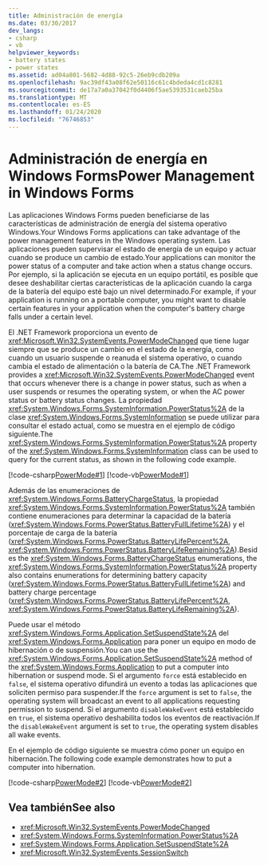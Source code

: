 ```yaml
---
title: Administración de energía
ms.date: 03/30/2017
dev_langs:
- csharp
- vb
helpviewer_keywords:
- battery states
- power states
ms.assetid: ad04a801-5682-4d88-92c5-26eb9cdb209a
ms.openlocfilehash: 9ac39df43a08f62e50116c61c4bdeda4cd1c8281
ms.sourcegitcommit: de17a7a0a37042f0d4406f5ae5393531caeb25ba
ms.translationtype: MT
ms.contentlocale: es-ES
ms.lasthandoff: 01/24/2020
ms.locfileid: "76746853"
---
```

# <a name="power-management-in-windows-forms"></a><span data-ttu-id="437f6-102">Administración de energía en Windows Forms</span><span class="sxs-lookup"><span data-stu-id="437f6-102">Power Management in Windows Forms</span></span>
<span data-ttu-id="437f6-103">Las aplicaciones Windows Forms pueden beneficiarse de las características de administración de energía del sistema operativo Windows.</span><span class="sxs-lookup"><span data-stu-id="437f6-103">Your Windows Forms applications can take advantage of the power management features in the Windows operating system.</span></span> <span data-ttu-id="437f6-104">Las aplicaciones pueden supervisar el estado de energía de un equipo y actuar cuando se produce un cambio de estado.</span><span class="sxs-lookup"><span data-stu-id="437f6-104">Your applications can monitor the power status of a computer and take action when a status change occurs.</span></span> <span data-ttu-id="437f6-105">Por ejemplo, si la aplicación se ejecuta en un equipo portátil, es posible que desee deshabilitar ciertas características de la aplicación cuando la carga de la batería del equipo esté bajo un nivel determinado.</span><span class="sxs-lookup"><span data-stu-id="437f6-105">For example, if your application is running on a portable computer, you might want to disable certain features in your application when the computer's battery charge falls under a certain level.</span></span>  
  
 <span data-ttu-id="437f6-106">El .NET Framework proporciona un evento de <xref:Microsoft.Win32.SystemEvents.PowerModeChanged> que tiene lugar siempre que se produce un cambio en el estado de la energía, como cuando un usuario suspende o reanuda el sistema operativo, o cuando cambia el estado de alimentación o la batería de CA.</span><span class="sxs-lookup"><span data-stu-id="437f6-106">The .NET Framework provides a <xref:Microsoft.Win32.SystemEvents.PowerModeChanged> event that occurs whenever there is a change in power status, such as when a user suspends or resumes the operating system, or when the AC power status or battery status changes.</span></span> <span data-ttu-id="437f6-107">La propiedad <xref:System.Windows.Forms.SystemInformation.PowerStatus%2A> de la clase <xref:System.Windows.Forms.SystemInformation> se puede utilizar para consultar el estado actual, como se muestra en el ejemplo de código siguiente.</span><span class="sxs-lookup"><span data-stu-id="437f6-107">The <xref:System.Windows.Forms.SystemInformation.PowerStatus%2A> property of the <xref:System.Windows.Forms.SystemInformation> class can be used to query for the current status, as shown in the following code example.</span></span>  
  
 [!code-csharp[PowerMode#1](~/samples/snippets/csharp/VS_Snippets_Winforms/powermode/cs/form1.cs#1)]
 [!code-vb[PowerMode#1](~/samples/snippets/visualbasic/VS_Snippets_Winforms/powermode/vb/form1.vb#1)]  
  
 <span data-ttu-id="437f6-108">Además de las enumeraciones de <xref:System.Windows.Forms.BatteryChargeStatus>, la propiedad <xref:System.Windows.Forms.SystemInformation.PowerStatus%2A> también contiene enumeraciones para determinar la capacidad de la batería (<xref:System.Windows.Forms.PowerStatus.BatteryFullLifetime%2A>) y el porcentaje de carga de la batería (<xref:System.Windows.Forms.PowerStatus.BatteryLifePercent%2A>, <xref:System.Windows.Forms.PowerStatus.BatteryLifeRemaining%2A>).</span><span class="sxs-lookup"><span data-stu-id="437f6-108">Besides the <xref:System.Windows.Forms.BatteryChargeStatus> enumerations, the <xref:System.Windows.Forms.SystemInformation.PowerStatus%2A> property also contains enumerations for determining battery capacity (<xref:System.Windows.Forms.PowerStatus.BatteryFullLifetime%2A>) and battery charge percentage (<xref:System.Windows.Forms.PowerStatus.BatteryLifePercent%2A>, <xref:System.Windows.Forms.PowerStatus.BatteryLifeRemaining%2A>).</span></span>  
  
 <span data-ttu-id="437f6-109">Puede usar el método <xref:System.Windows.Forms.Application.SetSuspendState%2A> del <xref:System.Windows.Forms.Application> para poner un equipo en modo de hibernación o de suspensión.</span><span class="sxs-lookup"><span data-stu-id="437f6-109">You can use the <xref:System.Windows.Forms.Application.SetSuspendState%2A> method of the <xref:System.Windows.Forms.Application> to put a computer into hibernation or suspend mode.</span></span> <span data-ttu-id="437f6-110">Si el argumento `force` está establecido en `false`, el sistema operativo difundirá un evento a todas las aplicaciones que soliciten permiso para suspender.</span><span class="sxs-lookup"><span data-stu-id="437f6-110">If the `force` argument is set to `false`, the operating system will broadcast an event to all applications requesting permission to suspend.</span></span> <span data-ttu-id="437f6-111">Si el argumento `disableWakeEvent` está establecido en `true`, el sistema operativo deshabilita todos los eventos de reactivación.</span><span class="sxs-lookup"><span data-stu-id="437f6-111">If the `disableWakeEvent` argument is set to `true`, the operating system disables all wake events.</span></span>  
  
 <span data-ttu-id="437f6-112">En el ejemplo de código siguiente se muestra cómo poner un equipo en hibernación.</span><span class="sxs-lookup"><span data-stu-id="437f6-112">The following code example demonstrates how to put a computer into hibernation.</span></span>  
  
 [!code-csharp[PowerMode#2](~/samples/snippets/csharp/VS_Snippets_Winforms/powermode/cs/form1.cs#2)]
 [!code-vb[PowerMode#2](~/samples/snippets/visualbasic/VS_Snippets_Winforms/powermode/vb/form1.vb#2)]  
  
## <a name="see-also"></a><span data-ttu-id="437f6-113">Vea también</span><span class="sxs-lookup"><span data-stu-id="437f6-113">See also</span></span>

- <xref:Microsoft.Win32.SystemEvents.PowerModeChanged>
- <xref:System.Windows.Forms.SystemInformation.PowerStatus%2A>
- <xref:System.Windows.Forms.Application.SetSuspendState%2A>
- <xref:Microsoft.Win32.SystemEvents.SessionSwitch>
